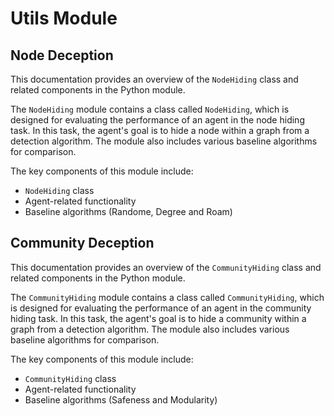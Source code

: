 # Utils Module

## Node Deception

This documentation provides an overview of the `NodeHiding` class and related components in the Python module.

The `NodeHiding` module contains a class called `NodeHiding`, which is designed for evaluating the performance of an agent in the node hiding task. In this task, the agent's goal is to hide a node within a graph from a detection algorithm. The module also includes various baseline algorithms for comparison.

The key components of this module include:

- `NodeHiding` class
- Agent-related functionality
- Baseline algorithms (Randome, Degree and Roam)


## Community Deception

This documentation provides an overview of the `CommunityHiding` class and related components in the Python module.

The `CommunityHiding` module contains a class called `CommunityHiding`, which is designed for evaluating the performance of an agent in the community hiding task. In this task, the agent's goal is to hide a community within a graph from a detection algorithm. The module also includes various baseline algorithms for comparison.

The key components of this module include:

- `CommunityHiding` class
- Agent-related functionality
- Baseline algorithms (Safeness and Modularity)

